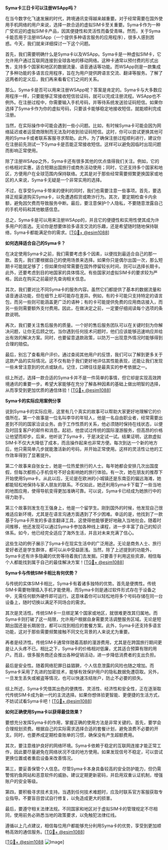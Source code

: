 **Syma卡三日卡可以注册WSApp吗？**

在当今数字化飞速发展的时代，跨境通讯变得越来越重要。对于经常需要在国外使用手机网络的用户来说，选择一款合适的虚拟SIM卡至关重要。Syma卡作为一种广受欢迎的虚拟SIM卡产品，因其便捷性和灵活性而备受青睐。然而，关于Syma卡能否用于注册WSApp（一个提供多种语言服务的应用程序），很多人感到困惑。今天，我们就来详细探讨一下这个问题。

首先，我们需要明确什么是Syma卡以及WSApp。Syma卡是一种虚拟SIM卡，它允许用户通过互联网连接到全球各地的移动网络。这种卡通常以预付费的形式出售，支持多个国家和地区的数据流量、语音通话等功能。而WSApp则是一款集成了多种功能的多语言应用程序，旨在为用户提供跨语言交流、翻译等服务。了解了这两者的定义后，我们再来看看它们之间的关系。

那么，Syma卡是否可以用来注册WSApp呢？答案是肯定的。Syma卡与大多数应用程序一样，只要能够正常接收短信验证码，就可以完成注册流程。WSApp也不例外。在注册过程中，你需要输入手机号码，并等待系统发送验证码短信。如果你选择了Syma卡作为你的虚拟号码，只要该卡能够稳定地接收短信，就能顺利完成注册。

当然，在实际操作中可能会遇到一些小问题。比如，有时候Syma卡可能会因为网络延迟或者运营商限制而无法及时收到验证码短信。这时，你可以尝试更换其他可用的Syma卡或者联系客服寻求帮助。此外，为了确保注册过程顺利进行，建议你在注册前先测试一下Syma卡是否能正常接收短信。这样可以避免因临时出现问题而影响正常使用。

除了注册WSApp之外，Syma卡还有很多其他的优点值得我们关注。例如，它的价格相对实惠，适合短期出国旅行或商务活动使用；同时，它还支持多个国家和地区，方便用户在全球范围内保持联络。尤其是对于那些经常需要频繁更换国家或地区的人来说，Syma卡无疑是一个非常实用的选择。

不过，在享受Syma卡带来的便利的同时，我们也需要注意一些事项。首先，要选择正规渠道购买Syma卡，以免遭遇假货或欺诈行为。其次，要定期检查卡内余额，避免因欠费而导致服务中断。最后，要注意保护个人隐私，不要随意泄露自己的手机号码和其他敏感信息。

总之，Syma卡是可以用来注册WSApp的，并且它的便捷性和实用性使其成为许多用户的首选。无论你是想要体验多语言交流的乐趣，还是希望随时随地保持联络，Syma卡都能满足你的需求。[[TG💪+ @esim1088](https://t.me/s/esim1088)]

**如何选择适合自己的Syma卡？**

在决定使用Syma卡之前，我们需要考虑多个因素，以便找到最适合自己的那一款。首先，我们要根据自己的使用场景来选择。如果你只是偶尔出国一次，那么短期卡可能就足够了；但如果你经常需要在国外停留较长时间，则可以选择长期卡。此外，还要考虑到目的地国家的具体情况。有些国家对虚拟SIM卡的要求较为严格，因此在购买之前最好先查询相关信息。

其次，我们要对比不同Syma卡的服务内容。虽然它们都提供了基本的数据流量和语音通话功能，但在细节上却可能存在差异。例如，有的卡可能只支持特定的语言包，而另一些则可能涵盖更广泛的语种；有的卡可能提供免费的应用商店接入，而另一些则需要额外支付费用。因此，在做决定之前，一定要仔细阅读每个选项的条款说明。

再次，我们要关注售后服务的质量。一个好的售后服务团队可以在关键时刻为你解决问题，让你无后顾之忧。当你遇到任何技术问题时，他们应该能够迅速响应并给出有效的解决方案。同时，也要留意退款政策，以防万一出现意外情况时能够得到合理的赔偿。

最后，别忘了查看用户评价。通过查阅其他用户的反馈，我们可以了解到更多关于这款产品的实际情况。这不仅有助于我们更好地评估其性能表现，还能让我们发现一些未曾注意到的优点或缺点。记住，口碑往往是最真实的参考依据之一。

综上所述，选择一款合适的Syma卡并不是一件简单的事情，但它却是实现高效跨境通讯的重要一步。希望大家能够在充分了解各种因素的基础上做出明智的选择，从而享受到更加优质的通信体验！[[TG💪+ @esim1088](https://t.me/s/esim1088)]

**Syma卡的实际应用案例分享**

说到Syma卡的实际应用，这里有几个真实的故事可以帮助大家更好地理解它的价值所在。第一个故事是一位名叫李华的年轻人，他是一名自由职业者，经常需要出差到不同的国家洽谈业务。由于工作性质的关系，他必须随时保持在线状态，以便及时回复客户的邮件和消息。起初，他尝试过传统的国际漫游服务，但高昂的价格让他望而却步。后来，他听说了Syma卡，于是决定试一试。结果证明，这款虚拟SIM卡不仅大大降低了成本，而且操作起来也非常方便。每次到达一个新的地方后，他只需简单几步就能激活新的号码，并开始正常使用。这样的灵活性让他的工作效率得到了显著提升。

第二个故事来自张女士，她是一位热爱旅行的人士。每年她都会安排几次出国度假，但每次都担心手机信号不好会影响她的旅行体验。有一次，她在朋友的推荐下开始使用Syma卡。从此以后，无论是在欧洲的小城镇还是东南亚的偏远海滩，她都能轻松地保持与家人朋友的联系。不仅如此，她还利用Syma卡下载了一些当地的地图应用，使得导航变得更加准确可靠。可以说，Syma卡已经成为她旅行中的得力助手。

第三个故事则发生在王强身上，他是一个留学生。刚到国外的时候，他发现自己很难适应新环境，尤其是在语言沟通方面遇到了不少困难。幸运的是，他找到了一款基于Syma卡开发的多语言翻译工具，这使得他能够更好地融入当地社会。随着时间推移，他还发现可以通过Syma卡参加各种线上课程，进一步丰富了自己的知识体系。如今，他已经完全适应了海外生活，并且对未来充满了信心。

这些生动的例子展示了Syma卡在现实生活中的广泛用途。无论是商务人士、旅行爱好者还是学生群体，都可以从中受益匪浅。当然，除了上述提到的功能外，Syma卡还有许多隐藏的优势等待着我们去发掘。只要善于利用这些资源，相信每个人都能找到属于自己的最佳解决方案！[[TG💪+ @esim1088](https://t.me/s/esim1088)]

**Syma卡与传统SIM卡相比有何优势？**

与传统的实体SIM卡相比，Syma卡有着诸多独特的优势。首先是便携性。传统SIM卡需要物理插入手机才能使用，而Syma卡则是通过软件形式存在于设备之中，无需任何额外硬件即可运行。这意味着你可以轻松地将多个号码存储在同一台设备上，随时切换以满足不同场合的需求。

其次是灵活性。传统SIM卡一旦绑定某个国家或地区，就很难更改其归属地。而Syma卡则打破了这一局限，允许用户根据自身需要灵活调整服务区域。无论是短期出国还是长期居住，都可以找到相应的套餐方案。此外，Syma卡还支持多语言功能，这对于那些需要频繁接触不同文化背景的人来说尤为重要。

再者是经济性。传统SIM卡通常伴随着高额的漫游费用，尤其是在跨国旅行期间更是让人头疼不已。相比之下，Syma卡的价格相对低廉，尤其适合预算有限的用户。而且，很多服务商还会推出各种促销活动，进一步降低消费者的支出负担。

最后是安全性。随着网络犯罪日益猖獗，个人信息泄露的风险也随之增加。而Syma卡采用了先进的加密技术，能够有效保护用户的隐私数据免遭窃取。另外，一旦发生丢失或被盗等情况，也可以快速冻结账户，防止不必要的损失。

综上所述，Syma卡凭借其出色的便携性、灵活性、经济性和安全性，正在逐渐取代传统SIM卡成为新一代的主流选择。如果你想体验更智能、更便捷的生活方式，不妨试试看Syma卡吧！[[TG💪+ @esim1088](https://t.me/s/esim1088)]

**如何正确使用Syma卡以获得最佳效果？**

要想充分发挥Syma卡的作用，掌握正确的使用方法是非常关键的。首先，要学会合理规划资费。根据自己的实际需求选择合适的套餐计划，避免浪费不必要的开支。同时，也要养成定期检查账单的习惯，确保没有产生超额费用。

其次，要注意维护良好的网络环境。Syma卡依赖于稳定的互联网连接才能正常工作，因此要尽量避免在网络状况不佳的地方使用。如果发现信号不稳定，可以尝试更换位置或者重启设备来改善情况。

第三，要妥善保管个人信息。尽管Syma卡本身具备较高的安全防护能力，但仍需警惕钓鱼网站和恶意软件的威胁。建议定期更新密码，并启用双重认证机制，增强账户的安全等级。

第四，要积极寻求技术支持。当遇到任何技术难题时，应及时联系官方客服获取专业指导。不要盲目尝试自行修复，以免造成更大的损害。

最后，要遵守相关法律法规。不同国家和地区对于虚拟SIM卡的管理规定不尽相同，使用前务必熟悉当地的政策要求，以免触犯法律红线。

遵循以上几点建议，相信每位用户都能够充分利用Syma卡的优势，享受到更加顺畅高效的通信服务。[[TG💪+ @esim1088](https://t.me/s/esim1088)] 

[[TG💪+ @esim1088](https://t.me/s/esim1088) ![Image](https://i.postimg.cc/4NQfJmqS/Snipaste-2025-05-13-00-14-12.png)]